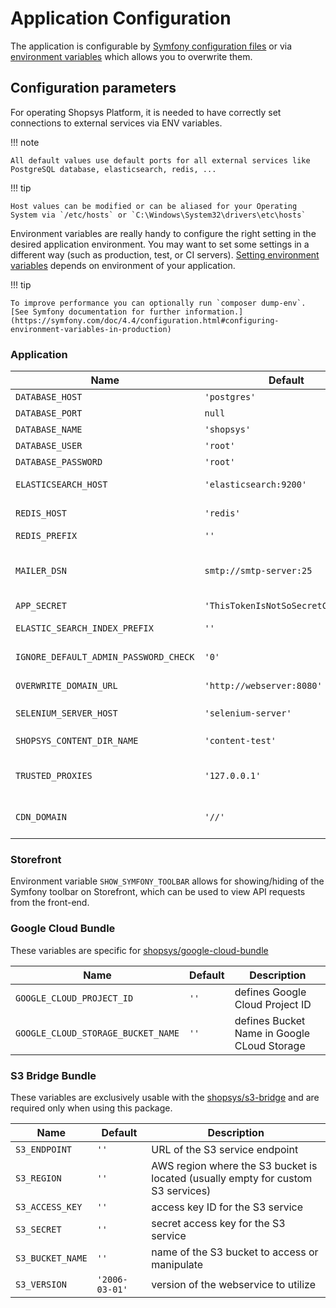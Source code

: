 # Application Configuration

The application is configurable by [Symfony configuration files](https://symfony.com/doc/4.4/configuration.html#configuration-parameters) or via [environment variables](https://symfony.com/doc/5.4/configuration.html#configuration-environments) which allows you to overwrite them.

## Configuration parameters

For operating Shopsys Platform, it is needed to have correctly set connections to external services via ENV variables.

!!! note

    All default values use default ports for all external services like PostgreSQL database, elasticsearch, redis, ...

!!! tip

    Host values can be modified or can be aliased for your Operating System via `/etc/hosts` or `C:\Windows\System32\drivers\etc\hosts`

Environment variables are really handy to configure the right setting in the desired application environment.
You may want to set some settings in a different way (such as production, test, or CI servers).
[Setting environment variables](../introduction/setting-environment-variables.md) depends on environment of your application.

!!! tip

    To improve performance you can optionally run `composer dump-env`. [See Symfony documentation for further information.](https://symfony.com/doc/4.4/configuration.html#configuring-environment-variables-in-production)

### Application

| Name                                  | Default                            | Description                                                                                                                     |
| ------------------------------------- | ---------------------------------- | ------------------------------------------------------------------------------------------------------------------------------- |
| `DATABASE_HOST`                       | `'postgres'`                       | access data of your PostgreSQL database                                                                                         |
| `DATABASE_PORT`                       | `null`                             | ...                                                                                                                             |
| `DATABASE_NAME`                       | `'shopsys'`                        | ...                                                                                                                             |
| `DATABASE_USER`                       | `'root'`                           | ...                                                                                                                             |
| `DATABASE_PASSWORD`                   | `'root'`                           | ...                                                                                                                             |
| `ELASTICSEARCH_HOST`                  | `'elasticsearch:9200'`             | host of your Elasticsearch, you can use multiple hosts like `'["elasticsearch:9200", "elasticsearch2:9200"]'`                   |
| `REDIS_HOST`                          | `'redis'`                          | host of your Redis storage (credentials are not supported right now)                                                            |
| `REDIS_PREFIX`                        | `''`                               | separates more projects that use the same redis service                                                                         |
| `MAILER_DSN`                          | `smtp://smtp-server:25`            | set to `null://null` if you don't want to send any emails, see https://symfony.com/doc/current/mailer.html#disabling-delivery   |
| `APP_SECRET`                          | `'ThisTokenIsNotSoSecretChangeIt'` | randomly generated secret token                                                                                                 |
| `ELASTIC_SEARCH_INDEX_PREFIX`         | `''`                               | separates more projects that use the same elasticsearch service                                                                 |
| `IGNORE_DEFAULT_ADMIN_PASSWORD_CHECK` | `'0'`                              | set to `true` if you want to allow administrators to log in with default credentials                                            |
| `OVERWRITE_DOMAIN_URL`                | `'http://webserver:8080'`          | overwrites URL of all domains for acceptance testing (set to `~` to disable)                                                    |
| `SELENIUM_SERVER_HOST`                | `'selenium-server'`                | with native installation the selenium server is on `localhost`                                                                  |
| `SHOPSYS_CONTENT_DIR_NAME`            | `'content-test'`                   | web/content-test/ directory is used instead of web/content/ during the tests                                                    |
| `TRUSTED_PROXIES`                     | `'127.0.0.1'`                      | proxies that are trusted to pass traffic, used mainly for production (set as text separated by comma for multiple values)       |
| `CDN_DOMAIN`                          | `'//'`                             | specifies URL of a Content Delivery Network (CDN) that is used to serve static assets such as images, CSS, and JavaScript files |

### Storefront

Environment variable `SHOW_SYMFONY_TOOLBAR` allows for showing/hiding of the Symfony toolbar on Storefront, which can be used to view API requests from the front-end.

### Google Cloud Bundle

These variables are specific for [shopsys/google-cloud-bundle](https://github.com/shopsys/google-cloud-bundle)

| Name                               | Default | Description                                 |
| ---------------------------------- | ------- | ------------------------------------------- |
| `GOOGLE_CLOUD_PROJECT_ID`          | `''`    | defines Google Cloud Project ID             |
| `GOOGLE_CLOUD_STORAGE_BUCKET_NAME` | `''`    | defines Bucket Name in Google CLoud Storage |

### S3 Bridge Bundle

These variables are exclusively usable with the [shopsys/s3-bridge](https://github.com/shopsys/s3-bridge) and are required only when using this package.

| Name             | Default        | Description                                                                      |
| ---------------- | -------------- | -------------------------------------------------------------------------------- |
| `S3_ENDPOINT`    | `''`           | URL of the S3 service endpoint                                                   |
| `S3_REGION`      | `''`           | AWS region where the S3 bucket is located (usually empty for custom S3 services) |
| `S3_ACCESS_KEY`  | `''`           | access key ID for the S3 service                                                 |
| `S3_SECRET`      | `''`           | secret access key for the S3 service                                             |
| `S3_BUCKET_NAME` | `''`           | name of the S3 bucket to access or manipulate                                    |
| `S3_VERSION`     | `'2006-03-01'` | version of the webservice to utilize                                             |
